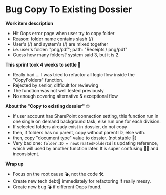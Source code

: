 # Bug Copy To Existing Dossier

**Work item description**
- Hit Oops error page when user try to copy folder
- Reason: folder name contains slash (/)
- User's (/) and system's (/) are mixed together
- i.e. user's folder: "png/pdf"; path: "Receipts / png/pdf"
- Guess how many folders? system said 3, but it is 2. 

**This sprint took 4 weeks to settle 💩**
- Really bad.... I was tried to refactor all logic flow inside the "CopyFolders" function.
- Rejected by senior, difficult for reviewing
- The function was not well tested previously
- No enough covering alternative & exceptional flow

**About the "Copy to existing dossier"** 🤓
- If user account has SharePoint connection setting, this function run in one single on demand background task, else run one for each division.  
- If selected folders already exist in dossier, do not copy
- then, if folders has no parent, copy without parent ID, else with.
- then, copy "document type" value to dossier. (not stable 💩)
- Very bad one: `folder.ID = newCreatedFolderId` is updating reference, which will used by another function later. It is super confusing 😵‍💫 and inconsistent.  

**Wrap up**
- Focus on the root cause 💣, not the code 🛠️. 
- Create new tech debt📝 immediately for refactoring if really messy.
- Create new bug 💣 if different Oops found.  

